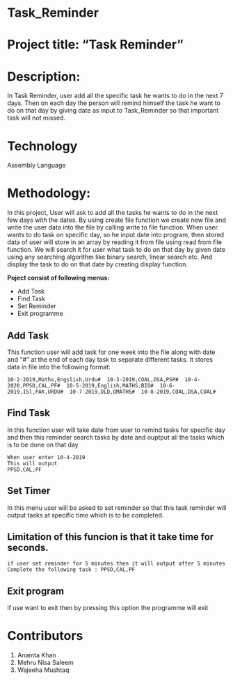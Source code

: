 # Task_Reminder
# Project title: “Task Reminder”

# Description:
In Task Reminder, user add all the specific task he wants to do in the next 7 days. Then on each day the person will remind himself the task he want to do on that day by giving date as input to Task_Reminder so that important task will not missed.

# Technology
Assembly Language

# Methodology:

In this project, User will ask to add all the tasks he wants to do in the next few days with the dates. By using create file function we create new file and write the user data into the file by calling write to file function. When user wants to do task on specific day, so he input date into program, then stored data of user will store in an array by reading it from file using read from file function. We will search it for user what task to do on that day by given date using any searching algorithm like binary search, linear search etc. And display the task to do on that date by creating display function.

**Poject consist of following menus:**

* Add Task
* Find Task
* Set Reminder
* Exit programme

## Add Task
This function user will add task for one week into the file along with date and "#" at the end of each day task to separate different tasks. It stores data in file into the following format:
```
10-2-2019,Maths,Engslish,Urdu#  10-3-2019,COAL,DSA,PSP#  10-4-2020,PPSD,CAL,PF#  10-5-2019,English,MATHS,BIO#  10-6-2019,ISl,PAK,URDU#  10-7-2019,DLD,DMATHS#  10-8-2019,COAL,DSA,COAL#  
```

## Find Task
In this function user will take date from user to remind tasks for specific day and then this reminder search tasks by date and ouptput all the tasks which is to be done on that day
```
When user enter 10-4-2019
This will output
PPSD,CAL,PF
```
## Set Timer
In this menu user will be asked to set reminder so that this task reminder will output tasks at specific time which is to be completed. 
## Limitation of this funcion is that it take time for seconds.
```
if user set reminder for 5 minutes then it will output after 5 minutes 
Complete the following task : PPSD,CAL,PF
```
## Exit program
if use want to exit then by pressing this option the programme will exit 


# Contributors

1) Anamta Khan
2) Mehru Nisa Saleem
3) Wajeeha Mushtaq
